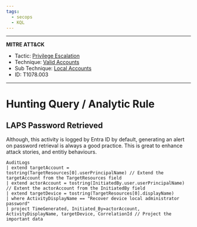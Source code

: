 ```yaml
---
tags:
  - secops
  - KQL
---
```

---
**MITRE ATT&CK**
- Tactic: [Privilege Escalation](https://attack.mitre.org/tactics/TA0004/)
- Technique: [Valid Accounts](https://attack.mitre.org/techniques/T1078)
- Sub Technique: [Local Accounts](https://attack.mitre.org/techniques/T1078/003/)
- ID: T1078.003
---
# Hunting Query / Analytic Rule

## LAPS Password Retrieved

Although, this activity is logged by Entra ID by default, generating an alert on password retrieval is always a good practice. This is great to enhance attack stories, and entitiy behaviours. 

```kusto
AuditLogs
| extend targetAccount = tostring(TargetResources[0].userPrincipalName) // Extend the targetAccount from the TargetResources field
| extend actorAccount = tostring(InitiatedBy.user.userPrincipalName) // Extent the actorAccount from the InitiatedBy field
| extend targetDevice = tostring(TargetResources[0].displayName)
| where ActivityDisplayName == "Recover device local administrator password"
| project TimeGenerated, Initiated_By=actorAccount, ActivityDisplayName, targetDevice, CorrelationId // Project the important data
```
